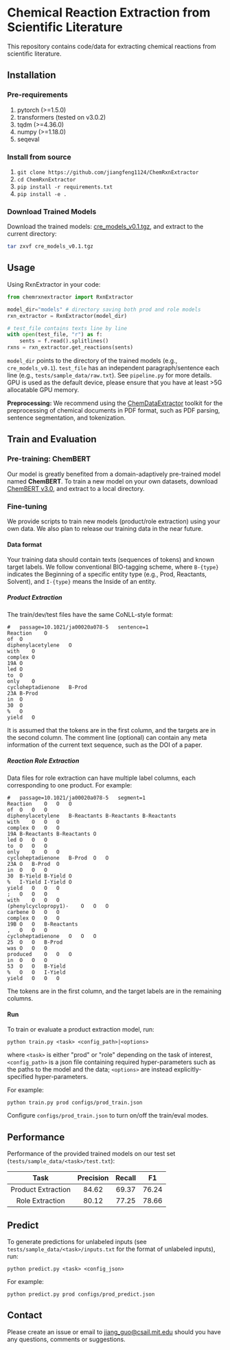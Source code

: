 # Chemical Reaction Extraction from Scientific Literature

This repository contains code/data for extracting chemical reactions from scientific literature.

## Installation

### Pre-requirements

1. pytorch (>=1.5.0)
2. transformers (tested on v3.0.2)
3. tqdm (>=4.36.0)
4. numpy (>=1.18.0)
5. seqeval

### Install from source
1. `git clone https://github.com/jiangfeng1124/ChemRxnExtractor`
2. `cd ChemRxnExtractor`
3. `pip install -r requirements.txt`
4. `pip install -e .`

### Download Trained Models
Download the trained models: [cre_models_v0.1.tgz](https://drive.google.com/file/d/1HeP2NlSAdqNzlTqmHCrwmoUNiw9JWdaf/view?usp=sharing), and extract to the current directory:
```bash
tar zxvf cre_models_v0.1.tgz
```

## Usage

Using RxnExtractor in your code:
```python
from chemrxnextractor import RxnExtractor

model_dir="models" # directory saving both prod and role models
rxn_extractor = RxnExtractor(model_dir)

# test_file contains texts line by line
with open(test_file, "r") as f:
    sents = f.read().splitlines()
rxns = rxn_extractor.get_reactions(sents)
```

`model_dir` points to the directory of the trained models (e.g., `cre_models_v0.1`).
`test_file` has an independent paragraph/sentence each line (e.g., `tests/sample_data/raw.txt`). See `pipeline.py` for more details.
GPU is used as the default device, please ensure that you have at least >5G allocatable GPU memory.

**Preprocessing:** We recommend using the [ChemDataExtractor](http://chemdataextractor.org/) toolkit for the preprocessing of chemical documents in PDF format, such as PDF parsing, sentence segmentation, and tokenization.

## Train and Evaluation

### Pre-training: ChemBERT

Our model is greatly benefited from a domain-adaptively pre-trained model named **ChemBERT**.
To train a new model on your own datasets, download [ChemBERT v3.0](https://drive.google.com/file/d/1UMYYD9P8fJgs61FJc06sRbbdDxOYPbMu/view?usp=sharing), and extract to a local directory.

### Fine-tuning

We provide scripts to train new models (product/role extraction) using your own data. We also plan to release our training data in the near future.

#### Data format

Your training data should contain texts (sequences of tokens) and known target labels.
We follow conventional BIO-tagging scheme, where `B-{type}` indicates the Beginning of a specific entity type (e.g., Prod, Reactants, Solvent), and `I-{type}` means the Inside of an entity.

##### Product Extraction

The train/dev/test files have the same CoNLL-style format:
```csv
#	passage=10.1021/ja00020a078-5	sentence=1
Reaction	O
of	O
diphenylacetylene	O
with	O
complex	O
19A	O
led	O
to	O
only	O
cycloheptadienone	B-Prod
23A	B-Prod
in	O
30	O
%	O
yield	O
```

It is assumed that the tokens are in the first column, and the targets are in the second column.
The comment line (optional) can contain any meta information of the current text sequence, such as the DOI of a paper.

##### Reaction Role Extraction

Data files for role extraction can have multiple label columns, each corresponding to one product. For example:
```csv
#	passage=10.1021/ja00020a078-5	segment=1
Reaction	O	O	O
of	O	O	O
diphenylacetylene	B-Reactants	B-Reactants	B-Reactants
with	O	O	O
complex	O	O	O
19A	B-Reactants	B-Reactants	O
led	O	O	O
to	O	O	O
only	O	O	O
cycloheptadienone	B-Prod	O	O
23A	O	B-Prod	O
in	O	O	O
30	B-Yield	B-Yield	O
%	I-Yield	I-Yield	O
yield	O	O	O
;	O	O	O
with	O	O	O
(phenylcyclopropy1)-	O	O	O
carbene	O	O	O
complex	O	O	O
19B	O	O	B-Reactants
,	O	O	O
cycloheptadienone	O	O	O
25	O	O	B-Prod
was	O	O	O
produced	O	O	O
in	O	O	O
53	O	O	B-Yield
%	O	O	I-Yield
yield	O	O	O
```

The tokens are in the first column, and the target labels are in the remaining columns.

#### Run
To train or evaluate a product extraction model, run:
```
python train.py <task> <config_path>|<options>
```
where `<task>` is either "prod" or "role" depending on the task of interest, `<config_path>` is a json file containing required hyper-parameters such as the paths to the model and the data; `<options>` are instead explicitly-specified hyper-parameters.

For example:
```
python train.py prod configs/prod_train.json
```

Configure `configs/prod_train.json` to turn on/off the train/eval modes.

## Performance

Performance of the provided trained models on our test set (`tests/sample_data/<task>/test.txt`):

Task | Precision | Recall | F1 |
| :---: | :---: | :---: | :---: |
Product Extraction | 84.62 | 69.37 | 76.24 |
Role Extraction | 80.12 | 77.25 | 78.66 |

## Predict

To generate predictions for unlabeled inputs (see `tests/sample_data/<task>/inputs.txt` for the format of unlabeled inputs), run:
```
python predict.py <task> <config_json>
```

For example:
```
python predict.py prod configs/prod_predict.json
```

## Contact
Please create an issue or email to [jiang_guo@csail.mit.edu](mailto:jiang_guo@csail.mit.edu) should you have any questions, comments or suggestions.

